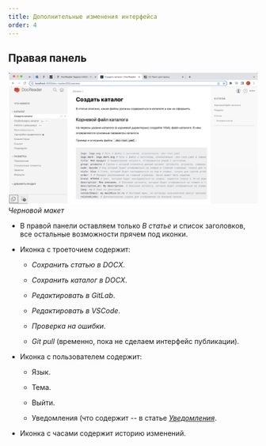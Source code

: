 ```yaml
---
title: Дополнительные изменения интерфейса
order: 4
---
```

## Правая панель

![](ide1.png)
*Черновой макет*

- В правой панели оставляем только *В статье* и список заголовков, все остальные возможности прячем под иконки.

- Иконка с троеточием содержит:

   - *Сохранить статью в DOCX*.

   - *Сохранить каталог в DOCX*.

   - *Редактировать в GitLab*.

   - *Редактировать в VSCode*.

   - *Проверка на ошибки*.

   - *Git pull* (временно, пока не сделаем интерфейс публикации).

- Иконка с пользователем содержит:

   - Язык.

   - Тема.

   - Выйти.
   
   - Уведомления (что содержит -- в статье *[Уведомления](.../IDE/new/notification)*.

- Иконка с часами содержит историю изменений.


